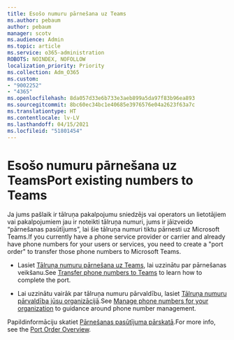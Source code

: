 ```yaml
---
title: Esošo numuru pārnešana uz Teams
ms.author: pebaum
author: pebaum
manager: scotv
ms.audience: Admin
ms.topic: article
ms.service: o365-administration
ROBOTS: NOINDEX, NOFOLLOW
localization_priority: Priority
ms.collection: Adm_O365
ms.custom:
- "9002252"
- "4365"
ms.openlocfilehash: 8da057d33e6b733e3aeb899a5da97f83b96ea893
ms.sourcegitcommit: 8bc60ec34bc1e40685e3976576e04a2623f63a7c
ms.translationtype: HT
ms.contentlocale: lv-LV
ms.lasthandoff: 04/15/2021
ms.locfileid: "51801454"
---
```

# <a name="port-existing-numbers-to-teams"></a><span data-ttu-id="eb8d8-102">Esošo numuru pārnešana uz Teams</span><span class="sxs-lookup"><span data-stu-id="eb8d8-102">Port existing numbers to Teams</span></span>

<span data-ttu-id="eb8d8-103">Ja jums pašlaik ir tālruņa pakalpojumu sniedzējs vai operators un lietotājiem vai pakalpojumiem jau ir noteikti tālruņa numuri, jums ir jāizveido “pārnešanas pasūtījums”, lai šie tālruņa numuri tiktu pārnesti uz Microsoft Teams.</span><span class="sxs-lookup"><span data-stu-id="eb8d8-103">If you currently have a phone service provider or carrier and already have phone numbers for your users or services, you need to create a "port order" to transfer those phone numbers to Microsoft Teams.</span></span>

- <span data-ttu-id="eb8d8-104">Lasiet [Tālruņa numuru pārnešana uz Teams](https://docs.microsoft.com/microsoftteams/phone-number-calling-plans/transfer-phone-numbers-to-teams), lai uzzinātu par pārnešanas veikšanu.</span><span class="sxs-lookup"><span data-stu-id="eb8d8-104">See [Transfer phone numbers to Teams](https://docs.microsoft.com/microsoftteams/phone-number-calling-plans/transfer-phone-numbers-to-teams) to learn how to complete the port.</span></span> 

- <span data-ttu-id="eb8d8-105">Lai uzzinātu vairāk par tālruņa numuru pārvaldību, lasiet [Tālruņa numuru pārvaldība jūsu organizācijā](https://docs.microsoft.com/microsoftteams/manage-phone-numbers-for-your-organization/manage-phone-numbers-for-your-organization).</span><span class="sxs-lookup"><span data-stu-id="eb8d8-105">See [Manage phone numbers for your organization](https://docs.microsoft.com/microsoftteams/manage-phone-numbers-for-your-organization/manage-phone-numbers-for-your-organization) to guidance around phone number management.</span></span> 

<span data-ttu-id="eb8d8-106">Papildinformāciju skatiet [Pārnešanas pasūtījuma pārskatā](https://docs.microsoft.com/MicrosoftTeams/phone-number-calling-plans/port-order-overview).</span><span class="sxs-lookup"><span data-stu-id="eb8d8-106">For more info, see the [Port Order Overview](https://docs.microsoft.com/MicrosoftTeams/phone-number-calling-plans/port-order-overview).</span></span> 
